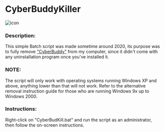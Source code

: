 # CyberBuddyKiller

![icon](https://user-images.githubusercontent.com/118238066/236396481-ef8dc237-289e-46f0-9bd5-d29dd6f3ff65.png)

### Description:
This simple Batch script was made sometime around 2020, its purpose was to fully remove ["CyberBuddy"](http://thecyberbuddy.com/) from my computer, since it didn't come with any uninstallation program once you've installed it.

### NOTE:
The script will only work with operating systems running Windows XP and above, anything lower than that will not work. Refer to the alternative removal instruction guide for those who are running Windows 9x up to Windows 2000.

### Instructions:
Right-click on "CyberBudKill.bat" and run the script as an administrator, then follow the on-screen instructions.
